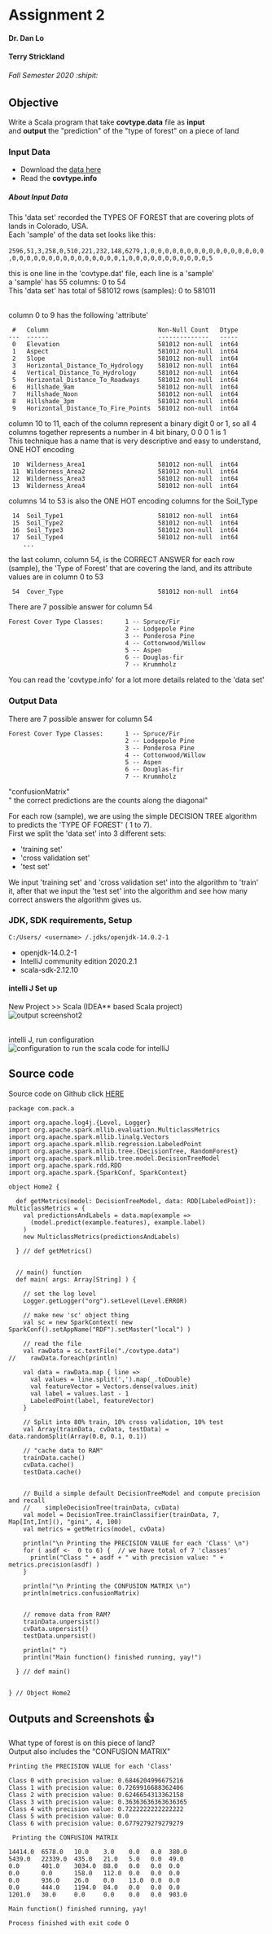 # Assignment 2
#### Dr. Dan Lo
#### Terry Strickland
###### Fall Semester 2020 :shipit:

## Objective
Write a Scala program that take **covtype.data** file as **input** <br />
and **output** the "prediction" of the "type of forest" on a piece of land

### Input Data
- Download the [data here](https://archive.ics.uci.edu/ml/machine-learning-databases/covtype/)
- Read the **covtype.info**

##### About Input Data
This 'data set' recorded the TYPES OF FOREST that are covering plots of lands in Colorado, USA. <br />
Each 'sample' of the data set looks like this: <br /> <br />
``` 2596,51,3,258,0,510,221,232,148,6279,1,0,0,0,0,0,0,0,0,0,0,0,0,0,0,0,0,0,0,0,0,0,0,0,0,0,0,0,0,0,0,0,1,0,0,0,0,0,0,0,0,0,0,0,5 ```

this is one line in the 'covtype.dat' file, each line is a 'sample' <br />
a 'sample' has 55 columns: 0 to 54 <br />
This 'data set' has total of 581012 rows (samples): 0 to 581011 <br /> <br />

column 0 to 9 has the following 'attribute'
```
 #   Column                              Non-Null Count   Dtype
---  ------                              --------------   -----
 0   Elevation                           581012 non-null  int64
 1   Aspect                              581012 non-null  int64
 2   Slope                               581012 non-null  int64
 3   Horizontal_Distance_To_Hydrology    581012 non-null  int64
 4   Vertical_Distance_To_Hydrology      581012 non-null  int64
 5   Horizontal_Distance_To_Roadways     581012 non-null  int64
 6   Hillshade_9am                       581012 non-null  int64
 7   Hillshade_Noon                      581012 non-null  int64
 8   Hillshade_3pm                       581012 non-null  int64
 9   Horizontal_Distance_To_Fire_Points  581012 non-null  int64
```

column 10 to 11, each of the column represent a binary digit 0 or 1, so all 4 columns together represents a number in 4 bit binary, 0 0 0 1 is 1 <br />
This technique has a name that is very descriptive and easy to understand, ONE HOT encoding
```
 10  Wilderness_Area1                    581012 non-null  int64
 11  Wilderness_Area2                    581012 non-null  int64
 12  Wilderness_Area3                    581012 non-null  int64
 13  Wilderness_Area4                    581012 non-null  int64
```
columns 14 to 53 is also the ONE HOT encoding columns for the Soil_Type 
```
 14  Soil_Type1                          581012 non-null  int64
 15  Soil_Type2                          581012 non-null  int64
 16  Soil_Type3                          581012 non-null  int64
 17  Soil_Type4                          581012 non-null  int64
    ...
```

the last column, column 54, is the CORRECT ANSWER for each row (sample), the 'Type of Forest' that are covering the land, and its attribute values are in column 0 to 53
```
 54  Cover_Type                          581012 non-null  int64
```

There are 7 possible answer for column 54
```
Forest Cover Type Classes:	    1 -- Spruce/Fir
                                2 -- Lodgepole Pine
                                3 -- Ponderosa Pine
                                4 -- Cottonwood/Willow
                                5 -- Aspen
                                6 -- Douglas-fir
                                7 -- Krummholz
```

You can read the 'covtype.info' for a lot more details related to the 'data set'


### Output Data
There are 7 possible answer for column 54
```
Forest Cover Type Classes:	    1 -- Spruce/Fir
                                2 -- Lodgepole Pine
                                3 -- Ponderosa Pine
                                4 -- Cottonwood/Willow
                                5 -- Aspen
                                6 -- Douglas-fir
                                7 -- Krummholz
```

"confusionMatrix" <br />
" the correct predictions are the counts along the diagonal" <br />

For each row (sample), we are using the simple DECISION TREE algorithm to predicts the 'TYPE OF FOREST' ( 1 to 7). <br />
First we split the 'data set' into 3 different sets:
 
- 'training set' 
- 'cross validation set' 
- 'test set'

We input 'training set' and 'cross validation set' into the algorithm to 'train' it, after that we input the 'test set' into the algorithm
and see how many correct answers the algorithm gives us.

### JDK, SDK requirements, Setup

```
C:/Users/ <username> /.jdks/openjdk-14.0.2-1
 ```
 
- openjdk-14.0.2-1
- IntelliJ community edition 2020.2.1
- scala-sdk-2.12.10

#### intelli J Set up
New Project >> Scala (IDEA** based Scala project) <br />
![output screenshot2](./setuppic2.png) <br />
<br />

intelli J, run configuration <br />
![configuration to run the scala code for intelliJ](./runconfig2.png) <br />

## Source code
Source code on Github click [HERE](https://github.com/wire2coder/fall2020_hw2/blob/master/src/com/pack/a/Home2.scala)

```
package com.pack.a

import org.apache.log4j.{Level, Logger}
import org.apache.spark.mllib.evaluation.MulticlassMetrics
import org.apache.spark.mllib.linalg.Vectors
import org.apache.spark.mllib.regression.LabeledPoint
import org.apache.spark.mllib.tree.{DecisionTree, RandomForest}
import org.apache.spark.mllib.tree.model.DecisionTreeModel
import org.apache.spark.rdd.RDD
import org.apache.spark.{SparkConf, SparkContext}

object Home2 {

  def getMetrics(model: DecisionTreeModel, data: RDD[LabeledPoint]): MulticlassMetrics = {
    val predictionsAndLabels = data.map(example =>
      (model.predict(example.features), example.label)
    )
    new MulticlassMetrics(predictionsAndLabels)

  } // def getMetrics()


  // main() function
  def main( args: Array[String] ) {

    // set the log level
    Logger.getLogger("org").setLevel(Level.ERROR)

    // make new 'sc' object thing
    val sc = new SparkContext( new SparkConf().setAppName("RDF").setMaster("local") )

    // read the file
    val rawData = sc.textFile("./covtype.data")
//    rawData.foreach(println)

    val data = rawData.map { line =>
      val values = line.split(',').map(_.toDouble)
      val featureVector = Vectors.dense(values.init)
      val label = values.last - 1
      LabeledPoint(label, featureVector)
    }

    // Split into 80% train, 10% cross validation, 10% test
    val Array(trainData, cvData, testData) = data.randomSplit(Array(0.8, 0.1, 0.1))

    // "cache data to RAM"
    trainData.cache()
    cvData.cache()
    testData.cache()


    // Build a simple default DecisionTreeModel and compute precision and recall
    //    simpleDecisionTree(trainData, cvData)
    val model = DecisionTree.trainClassifier(trainData, 7, Map[Int,Int](), "gini", 4, 100)
    val metrics = getMetrics(model, cvData)

    println("\n Printing the PRECISION VALUE for each 'Class' \n")
    for ( asdf <-  0 to 6) {  // we have total of 7 'classes'
      println("Class " + asdf + " with precision value: " + metrics.precision(asdf) )
    }

    println("\n Printing the CONFUSION MATRIX \n")
    println(metrics.confusionMatrix)


    // remove data from RAM?
    trainData.unpersist()
    cvData.unpersist()
    testData.unpersist()

    println(" ")
    println("Main function() finished running, yay!")

  } // def main()


} // Object Home2
```


## Outputs and Screenshots :thumbsup:

What type of forest is on this piece of land? <br />
Output also includes the "CONFUSION MATRIX"

```
Printing the PRECISION VALUE for each 'Class' 

Class 0 with precision value: 0.6846204996675216
Class 1 with precision value: 0.7269916688362406
Class 2 with precision value: 0.6246654313362158
Class 3 with precision value: 0.36363636363636365
Class 4 with precision value: 0.7222222222222222
Class 5 with precision value: 0.0
Class 6 with precision value: 0.6779279279279279

 Printing the CONFUSION MATRIX 

14414.0  6578.0   10.0    3.0    0.0   0.0  380.0  
5439.0   22339.0  435.0   21.0   5.0   0.0  49.0   
0.0      401.0    3034.0  88.0   0.0   0.0  0.0    
0.0      0.0      158.0   112.0  0.0   0.0  0.0    
0.0      936.0    26.0    0.0    13.0  0.0  0.0    
0.0      444.0    1194.0  84.0   0.0   0.0  0.0    
1201.0   30.0     0.0     0.0    0.0   0.0  903.0  
 
Main function() finished running, yay!

Process finished with exit code 0
```

